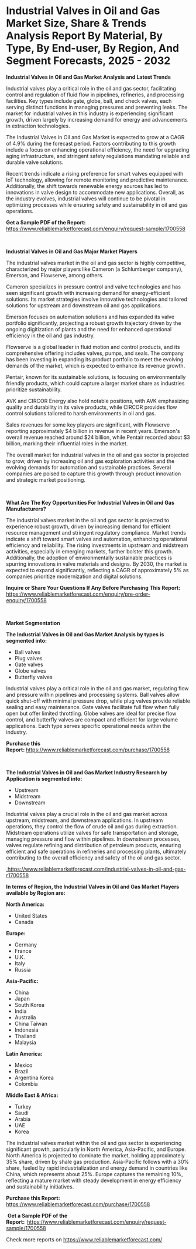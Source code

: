 <p><h1>Industrial Valves in Oil and Gas Market Size, Share & Trends Analysis Report By Material, By Type, By End-user, By Region, And Segment Forecasts, 2025 - 2032</h1></p><p><strong>Industrial Valves in Oil and Gas Market Analysis and Latest Trends</strong></p>
<p><p>Industrial valves play a critical role in the oil and gas sector, facilitating control and regulation of fluid flow in pipelines, refineries, and processing facilities. Key types include gate, globe, ball, and check valves, each serving distinct functions in managing pressures and preventing leaks. The market for industrial valves in this industry is experiencing significant growth, driven largely by increasing demand for energy and advancements in extraction technologies. </p><p>The Industrial Valves in Oil and Gas Market is expected to grow at a CAGR of 4.9% during the forecast period. Factors contributing to this growth include a focus on enhancing operational efficiency, the need for upgrading aging infrastructure, and stringent safety regulations mandating reliable and durable valve solutions. </p><p>Recent trends indicate a rising preference for smart valves equipped with IoT technology, allowing for remote monitoring and predictive maintenance. Additionally, the shift towards renewable energy sources has led to innovations in valve design to accommodate new applications. Overall, as the industry evolves, industrial valves will continue to be pivotal in optimizing processes while ensuring safety and sustainability in oil and gas operations.</p></p>
<p><strong>Get a Sample PDF of the Report:&nbsp;</strong> <a href="https://www.reliablemarketforecast.com/enquiry/request-sample/1700558?utm_campaign=1899&utm_medium=2&utm_source=Github&utm_content=ia&utm_term=09012025&utm_id=industrial-valves-in-oil-and-gas">https://www.reliablemarketforecast.com/enquiry/request-sample/1700558</a></p>
<p>&nbsp;</p>
<p><strong>Industrial Valves in Oil and Gas Major Market Players</strong></p>
<p><p>The industrial valves market in the oil and gas sector is highly competitive, characterized by major players like Cameron (a Schlumberger company), Emerson, and Flowserve, among others. </p><p>Cameron specializes in pressure control and valve technologies and has seen significant growth with increasing demand for energy-efficient solutions. Its market strategies involve innovative technologies and tailored solutions for upstream and downstream oil and gas applications.</p><p>Emerson focuses on automation solutions and has expanded its valve portfolio significantly, projecting a robust growth trajectory driven by the ongoing digitization of plants and the need for enhanced operational efficiency in the oil and gas industry.</p><p>Flowserve is a global leader in fluid motion and control products, and its comprehensive offering includes valves, pumps, and seals. The company has been investing in expanding its product portfolio to meet the evolving demands of the market, which is expected to enhance its revenue growth. </p><p>Pentair, known for its sustainable solutions, is focusing on environmentally friendly products, which could capture a larger market share as industries prioritize sustainability. </p><p>AVK and CIRCOR Energy also hold notable positions, with AVK emphasizing quality and durability in its valve products, while CIRCOR provides flow control solutions tailored to harsh environments in oil and gas.</p><p>Sales revenues for some key players are significant, with Flowserve reporting approximately $4 billion in revenue in recent years. Emerson's overall revenue reached around $24 billion, while Pentair recorded about $3 billion, marking their influential roles in the market.</p><p>The overall market for industrial valves in the oil and gas sector is projected to grow, driven by increasing oil and gas exploration activities and the evolving demands for automation and sustainable practices. Several companies are poised to capture this growth through product innovation and strategic market positioning.</p></p>
<p>&nbsp;</p>
<p><strong>What Are The Key Opportunities For Industrial Valves in Oil and Gas Manufacturers?</strong></p>
<p><p>The industrial valves market in the oil and gas sector is projected to experience robust growth, driven by increasing demand for efficient resource management and stringent regulatory compliance. Market trends indicate a shift toward smart valves and automation, enhancing operational efficiency and reliability. The rising investments in upstream and midstream activities, especially in emerging markets, further bolster this growth. Additionally, the adoption of environmentally sustainable practices is spurring innovations in valve materials and designs. By 2030, the market is expected to expand significantly, reflecting a CAGR of approximately 5% as companies prioritize modernization and digital solutions.</p></p>
<p><strong>Inquire or Share Your Questions If Any Before Purchasing This Report:</strong> <a href="https://www.reliablemarketforecast.com/enquiry/pre-order-enquiry/1700558?utm_campaign=1899&utm_medium=2&utm_source=Github&utm_content=ia&utm_term=09012025&utm_id=industrial-valves-in-oil-and-gas">https://www.reliablemarketforecast.com/enquiry/pre-order-enquiry/1700558</a></p>
<p>&nbsp;</p>
<p><strong>Market Segmentation</strong></p>
<p><strong>The Industrial Valves in Oil and Gas Market Analysis by types is segmented into:</strong></p>
<p><ul><li>Ball valves</li><li>Plug valves</li><li>Gate valves</li><li>Globe valves</li><li>Butterfly valves</li></ul></p>
<p><p>Industrial valves play a critical role in the oil and gas market, regulating flow and pressure within pipelines and processing systems. Ball valves allow quick shut-off with minimal pressure drop, while plug valves provide reliable sealing and easy maintenance. Gate valves facilitate full flow when fully open but offer limited throttling. Globe valves are ideal for precise flow control, and butterfly valves are compact and efficient for large volume applications. Each type serves specific operational needs within the industry.</p></p>
<p><strong>Purchase this Report:&nbsp;</strong><a href="https://www.reliablemarketforecast.com/purchase/1700558?utm_campaign=1899&utm_medium=2&utm_source=Github&utm_content=ia&utm_term=09012025&utm_id=industrial-valves-in-oil-and-gas">https://www.reliablemarketforecast.com/purchase/1700558</a></p>
<p>&nbsp;</p>
<p><strong>The Industrial Valves in Oil and Gas Market Industry Research by Application is segmented into:</strong></p>
<p><ul><li>Upstream</li><li>Midstream</li><li>Downstream</li></ul></p>
<p><p>Industrial valves play a crucial role in the oil and gas market across upstream, midstream, and downstream applications. In upstream operations, they control the flow of crude oil and gas during extraction. Midstream operations utilize valves for safe transportation and storage, managing pressure and flow within pipelines. In downstream processes, valves regulate refining and distribution of petroleum products, ensuring efficient and safe operations in refineries and processing plants, ultimately contributing to the overall efficiency and safety of the oil and gas sector.</p></p>
<p><a href="https://www.reliablemarketforecast.com/industrial-valves-in-oil-and-gas-r1700558?utm_campaign=1899&utm_medium=2&utm_source=Github&utm_content=ia&utm_term=09012025&utm_id=industrial-valves-in-oil-and-gas">&nbsp;https://www.reliablemarketforecast.com/industrial-valves-in-oil-and-gas-r1700558</a></p>
<p><strong>In terms of Region, the Industrial Valves in Oil and Gas Market Players available by Region are:</strong></p>
<p>
    <p> <strong> North America: </strong>
        <ul>
            <li>United States</li>
            <li>Canada</li>
        </ul>
        </p> 
    <p> <strong> Europe: </strong>
        <ul>
            <li>Germany</li>
            <li>France</li>
            <li>U.K.</li>
            <li>Italy</li>
            <li>Russia</li>
        </ul>
        </p> 
    <p> <strong> Asia-Pacific: </strong>
        <ul>
            <li>China</li>
            <li>Japan</li>
            <li>South Korea</li>
            <li>India</li>
            <li>Australia</li>
            <li>China Taiwan</li>
            <li>Indonesia</li>
            <li>Thailand</li>
            <li>Malaysia</li>
        </ul>
        </p> 
    <p> <strong> Latin America: </strong>
        <ul>
            <li>Mexico</li>
            <li>Brazil</li>
            <li>Argentina Korea</li>
            <li>Colombia</li>
        </ul>
        </p> 
    <p> <strong> Middle East & Africa: </strong>
        <ul>
            <li>Turkey</li>
            <li>Saudi</li>
            <li>Arabia</li>
            <li>UAE</li>
            <li>Korea</li>
        </ul>
    </p>
    </p>
<p><p>The industrial valves market within the oil and gas sector is experiencing significant growth, particularly in North America, Asia-Pacific, and Europe. North America is projected to dominate the market, holding approximately 35% share, driven by shale gas production. Asia-Pacific follows with a 30% share, fueled by rapid industrialization and energy demand in countries like China, which represents about 25%. Europe captures the remaining 10%, reflecting a mature market with steady development in energy efficiency and sustainability initiatives.</p></p>
<p><strong>Purchase this Report: </strong><a href="https://www.reliablemarketforecast.com/purchase/1700558?utm_campaign=1899&utm_medium=2&utm_source=Github&utm_content=ia&utm_term=09012025&utm_id=industrial-valves-in-oil-and-gas">https://www.reliablemarketforecast.com/purchase/1700558</a></p>
<p>&nbsp;<strong>Get a Sample PDF of the Report:&nbsp;&nbsp;</strong><a href="https://www.reliablemarketforecast.com/enquiry/request-sample/1700558?utm_campaign=1899&utm_medium=2&utm_source=Github&utm_content=ia&utm_term=09012025&utm_id=industrial-valves-in-oil-and-gas">https://www.reliablemarketforecast.com/enquiry/request-sample/1700558</a></p>
<p><strong></strong></p>
<p>Check more reports on <a href="https://www.reliablemarketforecast.com/?utm_campaign=1899&utm_medium=2&utm_source=Github&utm_content=ia&utm_term=09012025&utm_id=industrial-valves-in-oil-and-gas">https://www.reliablemarketforecast.com/</a></p>